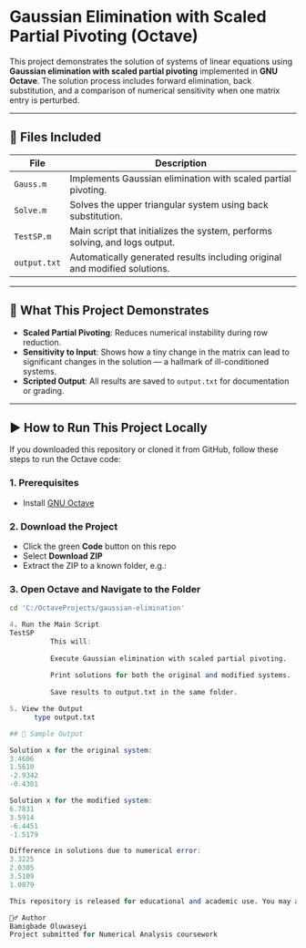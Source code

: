 # Gaussian Elimination with Scaled Partial Pivoting (Octave)

This project demonstrates the solution of systems of linear equations using **Gaussian elimination with scaled partial pivoting** implemented in **GNU Octave**. The solution process includes forward elimination, back substitution, and a comparison of numerical sensitivity when one matrix entry is perturbed.

---

## 📁 Files Included

| File         | Description                                                                 |
|--------------|-----------------------------------------------------------------------------|
| `Gauss.m`    | Implements Gaussian elimination with scaled partial pivoting.               |
| `Solve.m`    | Solves the upper triangular system using back substitution.                 |
| `TestSP.m`   | Main script that initializes the system, performs solving, and logs output. |
| `output.txt` | Automatically generated results including original and modified solutions.  |

---

## 🧠 What This Project Demonstrates

- **Scaled Partial Pivoting**: Reduces numerical instability during row reduction.
- **Sensitivity to Input**: Shows how a tiny change in the matrix can lead to significant changes in the solution — a hallmark of ill-conditioned systems.
- **Scripted Output**: All results are saved to `output.txt` for documentation or grading.

---

## ▶️ How to Run This Project Locally

If you downloaded this repository or cloned it from GitHub, follow these steps to run the Octave code:

### 1. Prerequisites
- Install [GNU Octave](https://www.gnu.org/software/octave/)

### 2. Download the Project
- Click the green **Code** button on this repo
- Select **Download ZIP**
- Extract the ZIP to a known folder, e.g.:


### 3. Open Octave and Navigate to the Folder
```octave
cd 'C:/OctaveProjects/gaussian-elimination'

4. Run the Main Script
TestSP
          This will:
          
          Execute Gaussian elimination with scaled partial pivoting.
          
          Print solutions for both the original and modified systems.
          
          Save results to output.txt in the same folder.

5. View the Output
      type output.txt

## 🧪 Sample Output

Solution x for the original system:
3.4606
1.5610
-2.9342
-0.4301

Solution x for the modified system:
6.7831
3.5914
-6.4451
-1.5179

Difference in solutions due to numerical error:
3.3225
2.0305
3.5109
1.0879

This repository is released for educational and academic use. You may adapt or extend the code with proper attribution. No commercial use permitted without permission.

🙋‍♂️ Author
Bamigbade Oluwaseyi
Project submitted for Numerical Analysis coursework

